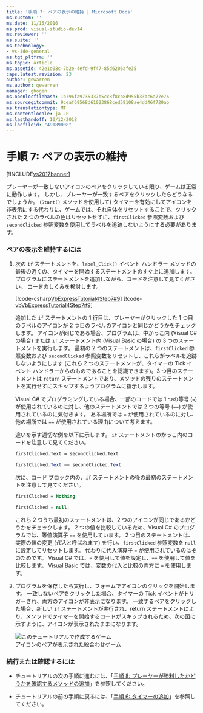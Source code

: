 ```yaml
---
title: '手順 7: ペアの表示の維持 | Microsoft Docs'
ms.custom: ''
ms.date: 11/15/2016
ms.prod: visual-studio-dev14
ms.reviewer: ''
ms.suite: ''
ms.technology:
- vs-ide-general
ms.tgt_pltfrm: ''
ms.topic: article
ms.assetid: 42e1d08c-7b2e-4efd-9f47-85d6206afe35
caps.latest.revision: 23
author: gewarren
ms.author: gewarren
manager: ghogen
ms.openlocfilehash: 1b796fa9735337b5cc8f8cb8d955b33bc6a77e76
ms.sourcegitcommit: 9ceaf69568d61023868ced59108ae4dd46f720ab
ms.translationtype: MT
ms.contentlocale: ja-JP
ms.lasthandoff: 10/12/2018
ms.locfileid: "49189008"
---
```

# <a name="step-7-keep-pairs-visible"></a>手順 7: ペアの表示の維持
[!INCLUDE[vs2017banner](../includes/vs2017banner.md)]

プレーヤーが一致しないアイコンのペアをクリックしている限り、ゲームは正常に動作します。 しかし、プレーヤーが一致するペアをクリックしたらどうなるでしょうか。 (`Start()` メソッドを使用して) タイマーを有効にしてアイコンを非表示にする代わりに、ゲームでは、それ自体をリセットすることで、クリックされた 2 つのラベルの色はリセットせずに、`firstClicked` 参照変数および `secondClicked` 参照変数を使用してラベルを追跡しないようにする必要があります。  
  
### <a name="to-keep-pairs-visible"></a>ペアの表示を維持するには  
  
1.  次の `if` ステートメントを、`label_Click()` イベント ハンドラー メソッドの最後の近くの、タイマーを開始するステートメントのすぐ上に追加します。 プログラムにステートメントを追加しながら、コードを注意して見てください。 コードのしくみを検討します。  
  
     [!code-csharp[VbExpressTutorial4Step7#9](../snippets/csharp/VS_Snippets_VBCSharp/vbexpresstutorial4step7/cs/form1.cs#9)]
     [!code-vb[VbExpressTutorial4Step7#9](../snippets/visualbasic/VS_Snippets_VBCSharp/vbexpresstutorial4step7/vb/form1.vb#9)]  
  
     追加した `if` ステートメントの 1 行目は、プレーヤーがクリックした 1 つ目のラベルのアイコンが 2 つ目のラベルのアイコンと同じかどうかをチェックします。 アイコンが同じである場合、プログラムは、中かっこ内 (Visual C# の場合) または `if` ステートメント内 (Visual Basic の場合) の 3 つのステートメントを実行します。 最初の 2 つのステートメントは、`firstClicked` 参照変数および `secondClicked` 参照変数をリセットし、これらがラベルを追跡しないようにします  (これら 2 つのステートメントが、タイマーの Tick イベント ハンドラーからのものであることを認識できます)。3 つ目のステートメントは `return` ステートメントであり、メソッドの残りのステートメントを実行せずにスキップするようプログラムに指示します。  
  
     Visual C# でプログラミングしている場合、一部のコードでは 1 つの等号 (`=`) が使用されているのに対し、他のステートメントでは 2 つの等号 (`==`) が使用されているのに気付きます。 ある場所では `=` が使用されているのに対し、他の場所では `==` が使用されている理由について考えます。  
  
     違いを示す適切な例を以下に示します。 `if` ステートメントのかっこ内のコードを注意して見てください。  
  
    ```vb  
    firstClicked.Text = secondClicked.Text  
    ```  
  
    ```csharp  
    firstClicked.Text == secondClicked.Text  
    ```  
  
     次に、コード ブロック内の、`if` ステートメントの後の最初のステートメントを注意して見てください。  
  
    ```vb  
    firstClicked = Nothing  
    ```  
  
    ```csharp  
    firstClicked = null;  
    ```  
  
     これら 2 つうち最初のステートメントは、2 つのアイコンが同じであるかどうかをチェックします。 2 つの値を比較しているため、Visual C# のプログラムでは、等値演算子 `==` を使用しています。 2 つ目のステートメントは、実際の値の変更 (*代入*と呼ばれます) を行い、`firstClicked` 参照変数を `null` に設定してリセットします。 代わりに代入演算子 `=` が使用されているのはそのためです。 Visual C# では、`=` を使用して値を設定し、`==` を使用して値を比較します。 Visual Basic では、変数の代入と比較の両方に `=` を使用します。  
  
2.  プログラムを保存したら実行し、フォームでアイコンのクリックを開始します。 一致しないペアをクリックした場合、タイマーの Tick イベントがトリガーされ、両方のアイコンが非表示になります。 一致するペアをクリックした場合、新しい `if` ステートメントが実行され、return ステートメントにより、メソッドでタイマーを開始するコードがスキップされるため、次の図に示すように、アイコンが表示されたままになります。  
  
     ![このチュートリアルで作成するゲーム](../ide/media/express-finishedgame.png "Express_FinishedGame")  
アイコンのペアが表示された絵合わせゲーム  
  
### <a name="to-continue-or-review"></a>続行または確認するには  
  
-   チュートリアルの次の手順に進むには、「[手順 8: プレーヤーが勝利したかどうかを確認するメソッドの追加](../ide/step-8-add-a-method-to-verify-whether-the-player-won.md)」を参照してください。  
  
-   チュートリアルの前の手順に戻るには、「[手順 6: タイマーの追加](../ide/step-6-add-a-timer.md)」を参照してください。



